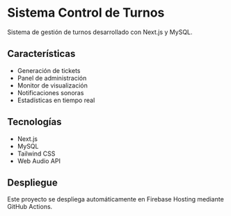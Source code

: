 # Sistema Control de Turnos

Sistema de gestión de turnos desarrollado con Next.js y MySQL.

## Características

- Generación de tickets
- Panel de administración
- Monitor de visualización
- Notificaciones sonoras
- Estadísticas en tiempo real

## Tecnologías

- Next.js
- MySQL
- Tailwind CSS
- Web Audio API

## Despliegue
Este proyecto se despliega automáticamente en Firebase Hosting mediante GitHub Actions.

